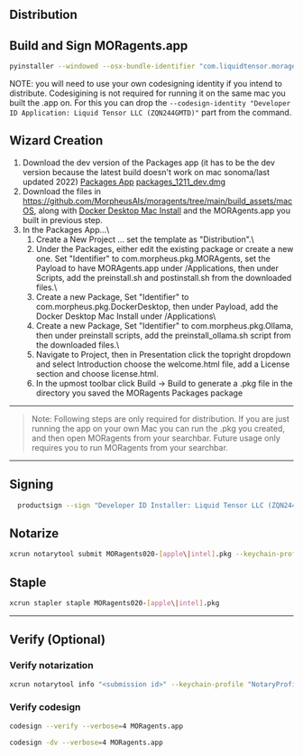 ## Distribution

## Build and Sign MORagents.app
```sh
pyinstaller --windowed --osx-bundle-identifier "com.liquidtensor.moragents" --codesign-identity "Developer ID Application: Liquid Tensor LLC (ZQN244GMTD)" --name="MORagents" --icon="images/moragents.icns" --osx-entitlements-file "build_assets/macOS/MORagents.entitlements" main.py
```
NOTE: you will need to use your own codesigning identity if you intend to distribute. Codesigining is not required for running it on the same mac you built the .app on. For this you can drop the ```--codesign-identity "Developer ID Application: Liquid Tensor LLC (ZQN244GMTD)"``` part from the command.

## Wizard Creation

1. Download the dev version of the Packages app (it has to be the dev version because the latest build doesn't work on mac sonoma/last updated 2022) [Packages App](http://s.sudre.free.fr/Software/Packages/about.html) [packages_1211_dev.dmg](http://s.sudre.free.fr/files/Packages_1211_dev.dmg)
2. Download the files in https://github.com/MorpheusAIs/moragents/tree/main/build_assets/macOS, along with [Docker Desktop Mac Install](https://docs.docker.com/desktop/install/mac-install/) and the MORAgents.app you built in previous step.
3. In the Packages App...\
   1. Create a New Project ... set the template as "Distribution".\
   2. Under the Packages, either edit the existing package or create a new one. Set "Identifier" to com.morpheus.pkg.MORAgents, set the Payload to have MORAgents.app under /Applications, then under Scripts, add the preinstall.sh and postinstall.sh from the downloaded files.\
   3. Create a new Package, Set "Identifier" to com.morpheus.pkg.DockerDesktop, then under Payload, add the Docker Desktop Mac Install under /Applications\
   4. Create a new Package, Set "Identifier" to com.morpheus.pkg.Ollama, then under preinstall scripts, add the preinstall_ollama.sh script from the downloaded files.\
   5. Navigate to Project, then in Presentation click the topright dropdown and select Introduction choose the welcome.html file, add a License section and choose license.html.
   6. In the upmost toolbar click Build -> Build to generate a .pkg file in the directory you saved the MORagents Packages package

---

>Note: Following steps are only required for distribution.
If you are just running the app on your own Mac you can run the .pkg you created, and then open MORagents from your searchbar.
Future usage only requires you to run MORagents from your searchbar.

---

## Signing
```sh
  productsign --sign "Developer ID Installer: Liquid Tensor LLC (ZQN244GMTD)" MORagents.pkg MORagents010-[apple\|intel].pkg
```

## Notarize
```sh
xcrun notarytool submit MORagents020-[apple\|intel].pkg --keychain-profile "NotaryProfile" --wait
```

## Staple
```sh
xcrun stapler staple MORagents020-[apple\|intel].pkg
```

---

## Verify (Optional)

### Verify notarization
```sh
xcrun notarytool info "<submission id>" --keychain-profile "NotaryProfile"
```

### Verify codesign
```sh
codesign --verify --verbose=4 MORagents.app

codesign -dv --verbose=4 MORagents.app
```
